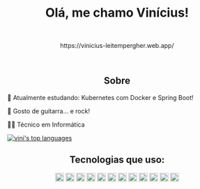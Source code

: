 <h1 align='center'>Olá, me chamo Vinícius!</h1>

<br>
<p align='center'>https://vinicius-leitempergher.web.app/</p>
<br>

<h2 align='center'> Sobre </h2>

<p>🌱 Atualmente estudando: Kubernetes com Docker e Spring Boot!</p>
<p>🎸 Gosto de guitarra... e rock!</p>
<p>👨‍💻 Técnico em Informática</p>

  [![vini's top languages](https://github-readme-stats.vercel.app/api/top-langs/?username=viniciusleitempergher&theme=blue-green)](https://github.com/viniciusleitempergher/github-readme-stats)

<h2 align='center'>Tecnologias que uso:</h2>

<div align="center">
  <img height="20" src="https://img.shields.io/badge/HTML5-E34F26?style=for-the-badge&logo=html5&logoColor=white">
  <img height="20" src="https://img.shields.io/badge/CSS3-1572B6?style=for-the-badge&logo=css3&logoColor=white">
  <img height="20" src="https://img.shields.io/badge/JavaScript-F7DF1E?style=for-the-badge&logo=javascript&logoColor=black">
  <img height="20" src="https://img.shields.io/badge/TypeScript-007ACC?style=for-the-badge&logo=typescript&logoColor=white">
  <img height="20" src="https://img.shields.io/badge/Java-ED8B00?style=for-the-badge&logo=java&logoColor=white">
  <img height="20" src="https://img.shields.io/badge/MySQL-00000F?style=for-the-badge&logo=mysql&logoColor=white">
  <img height="20" src="https://img.shields.io/badge/PostgreSQL-316192?style=for-the-badge&logo=postgresql&logoColor=white">
  <img height="20" src="https://img.shields.io/badge/React_Native-20232A?style=for-the-badge&logo=react&logoColor=61DAFB">
  <img height="20" src="https://img.shields.io/badge/npm-CB3837?style=for-the-badge&logo=npm&logoColor=white">
  <img height="20" src="https://img.shields.io/badge/Yarn-2C8EBB?style=for-the-badge&logo=yarn&logoColor=white">
  <img height="20" src="https://img.shields.io/badge/React-20232A?style=for-the-badge&logo=react&logoColor=61DAFB">
  <img height="20" src="https://img.shields.io/badge/Git-F05032?style=for-the-badge&logo=git&logoColor=white">
</div>
